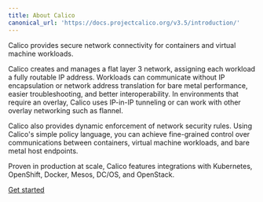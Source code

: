 ```yaml
---
title: About Calico
canonical_url: 'https://docs.projectcalico.org/v3.5/introduction/'
---
```


Calico provides secure network connectivity for
containers and virtual machine workloads.

Calico creates and manages a flat layer 3 network,
assigning each workload a fully routable IP address.
Workloads can communicate without IP encapsulation
or network address translation for bare metal
performance, easier troubleshooting, and better
interoperability. In environments that require an
overlay, Calico uses IP-in-IP tunneling or can work
with other overlay networking such as flannel.

Calico also provides dynamic enforcement of network
security rules. Using Calico's simple policy language,
you can achieve fine-grained control over communications
between containers, virtual machine workloads, and
bare metal host endpoints.

Proven in production at scale, Calico features
integrations with Kubernetes, OpenShift, Docker,
Mesos, DC/OS, and OpenStack.

<a href="/{{page.version}}/getting-started/" class="btn btn-primary btn-lg">Get started</a>
